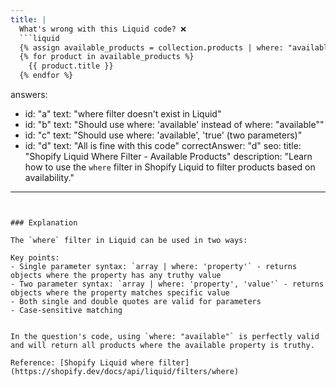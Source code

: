```yaml
---
title: |
  What's wrong with this Liquid code? ❌
  ```liquid
  {% assign available_products = collection.products | where: "available" %}
  {% for product in available_products %}
    {{ product.title }}
  {% endfor %}
  ```

answers:
  - id: "a"
    text: "where filter doesn't exist in Liquid"
  - id: "b"
    text: "Should use where: 'available' instead of where: \"available\""
  - id: "c"
    text: "Should use where: 'available', 'true' (two parameters)"
  - id: "d"
    text: "All is fine with this code"
correctAnswer: "d"
seo:
  title: "Shopify Liquid Where Filter - Available Products"
  description: "Learn how to use the `where` filter in Shopify Liquid to filter products based on availability."
---
```


### Explanation

The `where` filter in Liquid can be used in two ways:

Key points:
- Single parameter syntax: `array | where: 'property'` - returns objects where the property has any truthy value
- Two parameter syntax: `array | where: 'property', 'value'` - returns objects where the property matches specific value
- Both single and double quotes are valid for parameters
- Case-sensitive matching


In the question's code, using `where: "available"` is perfectly valid and will return all products where the available property is truthy.

Reference: [Shopify Liquid where filter](https://shopify.dev/docs/api/liquid/filters/where) 